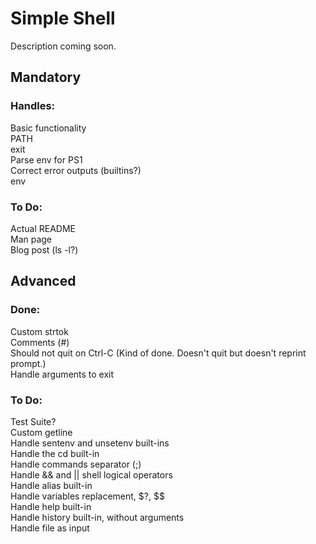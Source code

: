 # Simple Shell
Description coming soon.

## Mandatory
### Handles:
Basic functionality\
PATH\
exit\
Parse env for PS1\
Correct error outputs (builtins?)\
env

### To Do:
Actual README\
Man page\
Blog post (ls -l?)


## Advanced
### Done:
Custom strtok\
Comments (#)\
Should not quit on Ctrl-C (Kind of done. Doesn't quit but doesn't reprint
prompt.)\
Handle arguments to exit

### To Do:
Test Suite?\
Custom getline\
Handle sentenv and unsetenv built-ins\
Handle the cd built-in\
Handle commands separator (;)\
Handle && and || shell logical operators\
Handle alias built-in\
Handle variables replacement, $?, $$\
Handle help built-in\
Handle history built-in, without arguments\
Handle file as input
